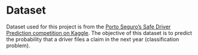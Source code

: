 # Dataset

Dataset used for this project is from the [Porto Seguro’s Safe Driver Prediction competition on Kaggle](https://www.kaggle.com/c/porto-seguro-safe-driver-prediction/). The objective of this dataset is to predict the probability that a driver files a claim in the next year (classification problem).